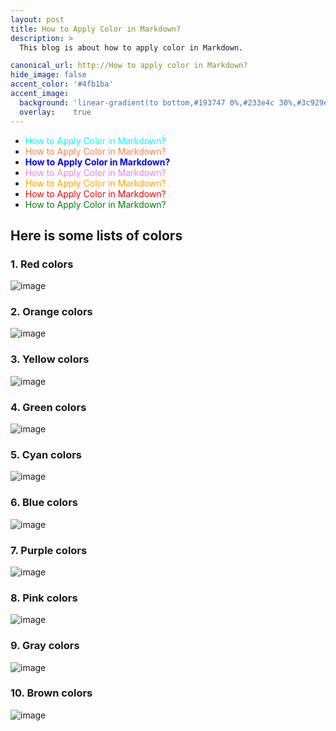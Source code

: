 ```yaml
---
layout: post
title: How to Apply Color in Markdown?
description: >
  This blog is about how to apply color in Markdown.

canonical_url: http://How to apply color in Markdown?
hide_image: false
accent_color: '#4fb1ba'
accent_image:
  background: 'linear-gradient(to bottom,#193747 0%,#233e4c 30%,#3c929e 50%,#d5d5d4 70%,#cdccc8 100%)'
  overlay:    true
---
```


<style>
c { color: cyan }
d { color: #FF7F50 }  
b { color: blue }
v { color: violet }
i { color: indigo }
o { color: Orange }
a { color: aquamarine }
r { color: Red }
g { color: Green }
</style>

- <c>How to Apply Color in Markdown?</c>
- <d>How to Apply Color in Markdown?</d>
- <b>How to Apply Color in Markdown?</b>
- <v>How to Apply Color in Markdown?</v>
- <o>How to Apply Color in Markdown?</o>
- <r>How to Apply Color in Markdown?</r>
- <g>How to Apply Color in Markdown?</g>


## Here is some lists of colors

### 1. Red colors

![image](https://user-images.githubusercontent.com/37147511/175800175-c6f535c0-5022-4a9b-89c1-9aeb4ec0ae27.png)

### 2. Orange colors

![image](https://user-images.githubusercontent.com/37147511/175800173-78e701b2-bfef-4b8f-b813-8bbfa992b5af.png)

### 3. Yellow colors

![image](https://user-images.githubusercontent.com/37147511/175800168-a0cdf55d-699c-4fe9-b77e-9b6d224fe86b.png)

### 4. Green colors

![image](https://user-images.githubusercontent.com/37147511/175800165-5d49c07a-634e-46ee-a608-76a015c4c691.png)

### 5. Cyan colors

![image](https://user-images.githubusercontent.com/37147511/175800159-ecf01545-414a-4bcf-b4b0-9bb1d9ca6793.png)

### 6. Blue colors

![image](https://user-images.githubusercontent.com/37147511/175800154-e7c2c845-92f0-406e-91d1-47cd5423fb05.png)

### 7. Purple colors

![image](https://user-images.githubusercontent.com/37147511/175800150-d0030c8d-ba22-48f7-9f4d-65d7c02f8ac1.png)

### 8. Pink colors

![image](https://user-images.githubusercontent.com/37147511/175800149-e735e035-0f02-48d7-a6fc-f98d675c3246.png)

### 9. Gray colors

![image](https://user-images.githubusercontent.com/37147511/175800146-6d4af159-a47d-48ae-92b9-3ae4f088d82b.png)

### 10. Brown colors

![image](https://user-images.githubusercontent.com/37147511/175800132-ebe761f7-b40b-42bf-8030-10ad19e091f1.png)


